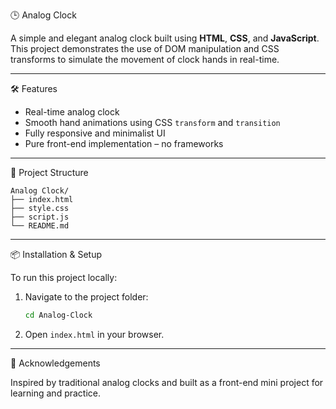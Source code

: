  🕒 Analog Clock

A simple and elegant analog clock built using **HTML**, **CSS**, and **JavaScript**. This project demonstrates the use of DOM manipulation and CSS transforms to simulate the movement of clock hands in real-time.

---

 🛠️ Features

- Real-time analog clock
- Smooth hand animations using CSS `transform` and `transition`
- Fully responsive and minimalist UI
- Pure front-end implementation – no frameworks

---

📁 Project Structure

```
Analog Clock/
├── index.html
├── style.css
├── script.js
└── README.md
```
---
📦 Installation & Setup

To run this project locally:


1. Navigate to the project folder:
   ```bash
   cd Analog-Clock
   ```
2. Open `index.html` in your browser.

---
 🙌 Acknowledgements

Inspired by traditional analog clocks and built as a front-end mini project for learning and practice.


